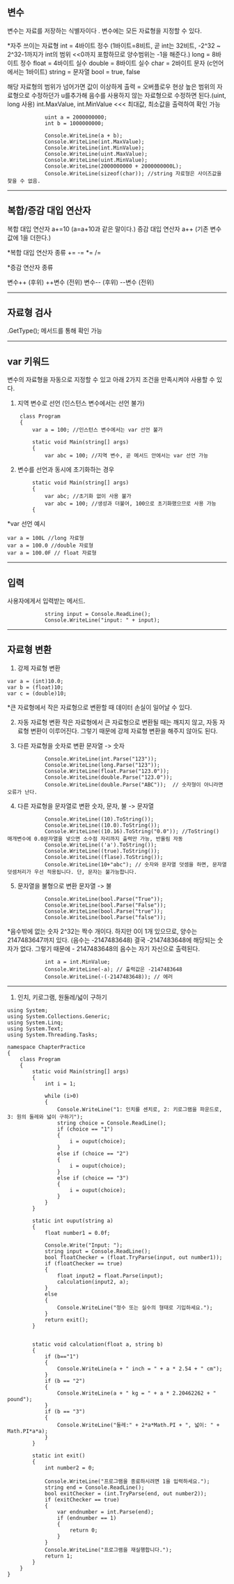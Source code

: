 ## 변수
변수는 자료를 저장하는 식별자이다 .
변수에는 모든 자료형을 지정할 수 있다.

*자주 쓰이는 자료형
int = 4바이트 정수 (1바이트=8비트, 곧 int는 32비트, -2^32 ~ 2^32-1까지가 int의 범위 <<0까지 포함하므로 양수범위는 -1을 해준다.)
long = 8바이트 정수
float = 4바이트 실수 
double = 8바이트 실수
char = 2바이트 문자 (c언어에서는 1바이트)
string = 문자열
bool = true, false

해당 자료형의 범위가 넘어가면 값이 이상하게 출력 = 오버플로우 현상
높은 범위의 자료형으로 수정하던가 u를추가해 음수를 사용하지 않는 자료형으로 수정하면 된다.(uint, long 사용)
int.MaxValue, int.MinValue <<< 최대값, 최소값을 출력하여 확인 가능

```
            uint a = 2000000000;
            int b = 1000000000;

            Console.WriteLine(a + b);
            Console.WriteLine(int.MaxValue);
            Console.WriteLine(int.MinValue);
            Console.WriteLine(uint.MaxValue);
            Console.WriteLine(uint.MinValue);
            Console.WriteLine(2000000000 + 2000000000L);
            Console.WriteLine(sizeof(char)); //string 자료형은 사이즈값을 찾을 수 없음.
```

---

## 복합/증감 대입 연산자
복합 대입 연산자 a+=10 (a=a+10과 같은 말이다.)
증감 대입 연산자 a++ (기존 변수값에 1을 더한다.)

*복합 대입 연산자 종류
+=
-=
*=
/=

*증감 연산자 종류

변수++ (후위)
++변수 (전위)
변수-- (후위)
--변수 (전위)

---

## 자료형 검사

.GetType(); 메서드를 통해 확인 가능

---

## var 키워드
변수의 자료형을 자동으로 지정할 수 있고 아래 2가지 조건을 만족시켜야 사용할 수 있다.
1) 지역 변수로 선언 (인스턴스 변수에서는 선언 불가)

```
    class Program
    {
        var a = 100; //인스턴스 변수에서는 var 선언 불가

        static void Main(string[] args)
        {
            var abc = 100; //지역 변수, 곧 메서드 안에서는 var 선언 가능
```

2) 변수를 선언과 동시에 초기화하는 경우
```
        static void Main(string[] args)
        {
            var abc; //초기화 없이 사용 불가
            var abc = 100; //생성과 더불어, 100으로 초기화했으므로 사용 가능    
        {

```

*var 선언 예시
```
var a = 100L //long 자료형
var a = 100.0 //double 자료형
var a = 100.0F // float 자료형
```

---

## 입력
사용자에게서 입력받는 메서드.
```
            string input = Console.ReadLine();
            Console.WriteLine("input: " + input);
```
---

## 자료형 변환
1) 강제 자료형 변환
```
var a = (int)10.0;
var b = (float)10;
var c = (double)10;
```
*큰 자료형에서 작은 자료형으로 변환할 때 데이터 손실이 일어날 수 있다.

2) 자동 자료형 변환
작은 자료형에서 큰 자료형으로 변환될 때는 깨지지 않고, 자동 자료형 변환이 이루어진다. 그렇기 때문에 강제 자료형 변환을 해주지 않아도 된다.

3) 다른 자료형을 숫자로 변환
문자열 -> 숫자
```
            Console.WriteLine(int.Parse("123"));
            Console.WriteLine(long.Parse("123"));
            Console.WriteLine(float.Parse("123.0"));
            Console.WriteLine(double.Parse("123.0"));            
            Console.WriteLine(double.Parse("ABC"));  // 숫자형이 아니라면 오류가 난다.           

```

4) 다른 자료형을 문자열로 변환
숫자, 문자, 불 -> 문자열
```
            Console.WriteLine((10).ToString());
            Console.WriteLine((10.0).ToString());
            Console.WriteLine((10.16).ToString("0.0")); //ToString() 매개변수에 0.0문자열을 넣으면 소수점 자리까지 출력만 가능, 반올림 자동
            Console.WriteLine(('a').ToString());
            Console.WriteLine((true).ToString());
            Console.WriteLine((flase).ToString());
            Console.WriteLine(10+"abc"); // 숫자와 문자열 덧셈을 하면, 문자열 덧셈처리가 우선 적용됩니다. 단, 문자는 불가능합니다.

```

5) 문자열을 불형으로 변환
문자열 -> 불
```
            Console.WriteLine(bool.Parse("True"));
            Console.WriteLine(bool.Parse("False"));
            Console.WriteLine(bool.Parse("true"));
            Console.WriteLine(bool.Parse("false"));
```

*음수밖에 없는 숫자
2^32는 짝수 개이다. 하지만 0이 1개 있으므로, 양수는 2147483647까지 있다. (음수는 -2147483648) 결국 -2147483648에 해당되는 숫자가 없다. 그렇기 때문에 -
2147483648의 음수는 자기 자신으로 출력된다.
```
            int a = int.MinValue;
            Console.WriteLine(-a); // 출력값은 -2147483648
            Console.WriteLine(-(-2147483648)); // 에러
```

---

1. 인치, 키로그램, 원둘레/넓이 구하기 

```
using System;
using System.Collections.Generic;
using System.Linq;
using System.Text;
using System.Threading.Tasks;

namespace ChapterPractice
{
    class Program
    {
        static void Main(string[] args)
        {
            int i = 1;

            while (i>0)
            {
                Console.WriteLine("1: 인치를 센치로, 2: 키로그램을 파운드로, 3: 원의 둘레와 넓이 구하기");
                string choice = Console.ReadLine();
                if (choice == "1")
                {
                    i = ouput(choice);
                }
                else if (choice == "2")
                {
                    i = ouput(choice);
                }
                else if (choice == "3")
                {
                    i = ouput(choice);
                }
            }
        }

        static int ouput(string a)
        {
            float number1 = 0.0f;

            Console.Write("Input: ");
            string input = Console.ReadLine();
            bool floatChecker = (float.TryParse(input, out number1));
            if (floatChecker == true)
            {
                float input2 = float.Parse(input);
                calculation(input2, a);
            }
            else
            {
                Console.WriteLine("정수 또는 실수의 형태로 기입하세요.");
            }
            return exit();
        }


        static void calculation(float a, string b)
        {
            if (b=="1")
            {
                Console.WriteLine(a + " inch = " + a * 2.54 + " cm");
            }
            if (b == "2")
            {
                Console.WriteLine(a + " kg = " + a * 2.20462262 + " pound");
            }
            if (b == "3")
            {
                Console.WriteLine("둘레:" + 2*a*Math.PI + ", 넓이: " + Math.PI*a*a);
            }
        }

        static int exit()
        {
            int number2 = 0;

            Console.WriteLine("프로그램을 종료하시려면 1을 입력하세요.");
            string end = Console.ReadLine();
            bool exitChecker = (int.TryParse(end, out number2));
            if (exitChecker == true)
            {
                var endnumber = int.Parse(end);
                if (endnumber == 1)
                {
                    return 0;            
                }
            }
            Console.WriteLine("프로그램을 재실행합니다.");
            return 1;
        }
    }
}
```
